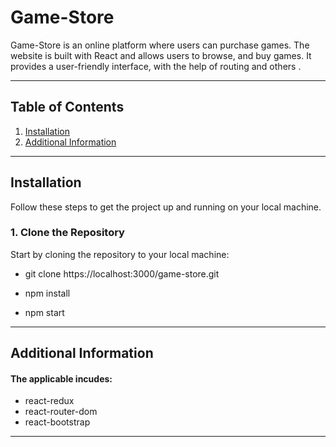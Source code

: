 # Game-Store

Game-Store is an online platform where users can purchase games. The website is built with React and allows users to browse, and buy games. It provides a user-friendly interface, with the help of routing and others .

---

## Table of Contents

1. [Installation](#installation)
2. [Additional Information](#Additional)

---

## Installation

Follow these steps to get the project up and running on your local machine.

### 1. Clone the Repository

Start by cloning the repository to your local machine:

 - git clone https://localhost:3000/game-store.git

 - npm install

 - npm start

---

## Additional Information

#### The applicable incudes:

- react-redux
- react-router-dom
- react-bootstrap

---
